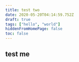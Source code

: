 ```yaml
---
title: test two
date: 2020-05-20T04:14:59.752Z
draft: true
tags: ["hello", "world"]
hiddenFromHomePage: false
toc: false
---
```

## test me